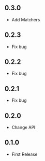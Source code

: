 ## 0.3.0

- Add Matchers

## 0.2.3

- Fix bug

## 0.2.2

- Fix bug

## 0.2.1

- Fix bug

## 0.2.0

- Change API

## 0.1.0

- First Release
